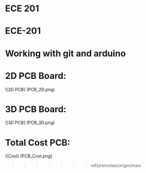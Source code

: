 ECE 201
=======
# ECE-201
# Working with git and arduino
# 2D PCB Board:
![2D PCB] (PCB_2D.png)
# 3D PCB Board:
![3D PCB] (PCB_3D.png)
# Total Cost PCB:
![Cost] (PCB_Cost.png)
>>>>>>> refs/remotes/origin/main
